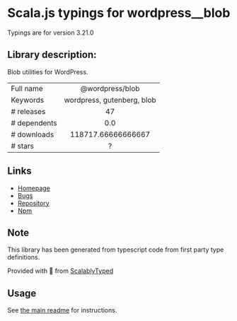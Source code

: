 
# Scala.js typings for wordpress__blob

Typings are for version 3.21.0

## Library description:
Blob utilities for WordPress.

|                    |                 |
| ------------------ | :-------------: |
| Full name          | @wordpress/blob |
| Keywords           | wordpress, gutenberg, blob |
| # releases         | 47 |
| # dependents       | 0.0 |
| # downloads        | 118717.66666666667 |
| # stars            | ? |

## Links
- [Homepage](https://github.com/WordPress/gutenberg/tree/HEAD/packages/blob/README.md)
- [Bugs](https://github.com/WordPress/gutenberg/issues)
- [Repository](https://github.com/WordPress/gutenberg)
- [Npm](https://www.npmjs.com/package/%40wordpress%2Fblob)
    


## Note
This library has been generated from typescript code from first party type definitions.

Provided with :purple_heart: from [ScalablyTyped](https://github.com/oyvindberg/ScalablyTyped)

## Usage
See [the main readme](../../readme.md) for instructions.


